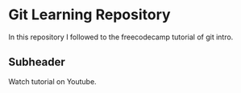 # Git Learning Repository

In this repository I followed to the freecodecamp tutorial of git intro.

## Subheader

Watch tutorial on Youtube.

